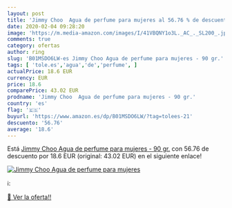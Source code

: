 ```yaml
---
layout: post
title: 'Jimmy Choo  Agua de perfume para mujeres al 56.76 % de descuento'
date: 2020-02-04 09:28:20
image: 'https://m.media-amazon.com/images/I/41VBQNY1o3L._AC_._SL200_.jpg'
comments: true
category: ofertas
author: ring
slug: 'B01MSDO6LW-es Jimmy Choo Agua de perfume para mujeres - 90 gr.'
tags: [ 'tole.es','agua','de','perfume', ]
actualPrice: 18.6 EUR
currency: EUR
price: 18.6
comparePrice: 43.02 EUR
prodname: 'Jimmy Choo  Agua de perfume para mujeres - 90 gr.'
country: 'es'
flag: '🇪🇸'
buyurl: 'https://www.amazon.es/dp/B01MSDO6LW/?tag=tolees-21'
descuento: '56.76'
average: '18.6'
---
```


Está [Jimmy Choo  Agua de perfume para mujeres - 90 gr.](https://www.amazon.es/dp/B01MSDO6LW/?tag=tolees-21) con 56.76 de descuento por 18.6 EUR (original: 43.02 EUR) en el siguiente enlace!

[![Jimmy Choo  Agua de perfume para mujeres](https://m.media-amazon.com/images/I/41VBQNY1o3L._AC_._SL200_.jpg)](https://www.amazon.es/dp/B01MSDO6LW/?tag=tolees-21)

ℹ️:


[🛒 Ver la oferta!!](https://www.amazon.es/dp/B01MSDO6LW/?tag=tolees-21)

